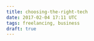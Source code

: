 ```yaml
---
title: choosing-the-right-tech
date: 2017-02-04 17:11 UTC
tags: freelancing, business
draft: true
---
```



